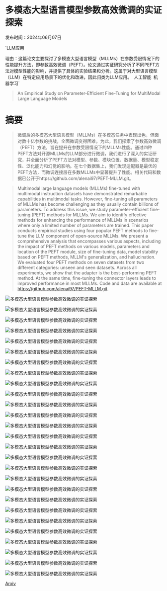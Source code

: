 # 多模态大型语言模型参数高效微调的实证探索

发布时间：2024年06月07日

`LLM应用

理由：这篇论文主要探讨了多模态大型语言模型（MLLMs）在参数受限情况下的性能提升方法，即参数高效微调（PEFT）。论文通过实证研究分析了不同PEFT方法对模型性能的影响，并提供了具体的实验结果和分析。这属于对大型语言模型（LLM）在特定应用场景下的优化和改进，因此归类为LLM应用。` `人工智能` `机器学习`

> An Empirical Study on Parameter-Efficient Fine-Tuning for MultiModal Large Language Models

# 摘要

> 微调后的多模态大型语言模型（MLLMs）在多模态任务中表现出色，但面对数十亿参数的挑战，全面微调变得困难。为此，我们探索了参数高效微调（PEFT）方法，旨在提升在参数受限情况下的MLLMs性能。通过四种PEFT方法对开源MLLMs的LLM部分进行微调，我们进行了深入的实证研究，并全面分析了PEFT方法对模型、参数、模块位置、数据量、模型稳定性、泛化能力和幻觉的影响。在七个数据集上，我们发现适配器是最优的PEFT方法，而微调连接层在多数MLLMs中显著提升了性能。相关代码和数据已公开于https://github.com/alenai97/PEFT-MLLM.git。

> Multimodal large language models (MLLMs) fine-tuned with multimodal instruction datasets have demonstrated remarkable capabilities in multimodal tasks. However, fine-tuning all parameters of MLLMs has become challenging as they usually contain billions of parameters. To address this issue, we study parameter-efficient fine-tuning (PEFT) methods for MLLMs. We aim to identify effective methods for enhancing the performance of MLLMs in scenarios where only a limited number of parameters are trained. This paper conducts empirical studies using four popular PEFT methods to fine-tune the LLM component of open-source MLLMs. We present a comprehensive analysis that encompasses various aspects, including the impact of PEFT methods on various models, parameters and location of the PEFT module, size of fine-tuning data, model stability based on PEFT methods, MLLM's generalization, and hallucination. We evaluated four PEFT methods on seven datasets from two different categories: unseen and seen datasets. Across all experiments, we show that the adapter is the best-performing PEFT method. At the same time, fine-tuning the connector layers leads to improved performance in most MLLMs. Code and data are available at https://github.com/alenai97/PEFT-MLLM.git.

![多模态大型语言模型参数高效微调的实证探索](../../../paper_images/2406.05130/x1.png)

![多模态大型语言模型参数高效微调的实证探索](../../../paper_images/2406.05130/x2.png)

![多模态大型语言模型参数高效微调的实证探索](../../../paper_images/2406.05130/x3.png)

![多模态大型语言模型参数高效微调的实证探索](../../../paper_images/2406.05130/x4.png)

![多模态大型语言模型参数高效微调的实证探索](../../../paper_images/2406.05130/x5.png)

![多模态大型语言模型参数高效微调的实证探索](../../../paper_images/2406.05130/x6.png)

![多模态大型语言模型参数高效微调的实证探索](../../../paper_images/2406.05130/x7.png)

![多模态大型语言模型参数高效微调的实证探索](../../../paper_images/2406.05130/x8.png)

![多模态大型语言模型参数高效微调的实证探索](../../../paper_images/2406.05130/x9.png)

![多模态大型语言模型参数高效微调的实证探索](../../../paper_images/2406.05130/x10.png)

![多模态大型语言模型参数高效微调的实证探索](../../../paper_images/2406.05130/x11.png)

![多模态大型语言模型参数高效微调的实证探索](../../../paper_images/2406.05130/x12.png)

![多模态大型语言模型参数高效微调的实证探索](../../../paper_images/2406.05130/x13.png)

![多模态大型语言模型参数高效微调的实证探索](../../../paper_images/2406.05130/x14.png)

![多模态大型语言模型参数高效微调的实证探索](../../../paper_images/2406.05130/x15.png)

![多模态大型语言模型参数高效微调的实证探索](../../../paper_images/2406.05130/x16.png)

![多模态大型语言模型参数高效微调的实证探索](../../../paper_images/2406.05130/x17.png)

![多模态大型语言模型参数高效微调的实证探索](../../../paper_images/2406.05130/x18.png)

![多模态大型语言模型参数高效微调的实证探索](../../../paper_images/2406.05130/x19.png)

![多模态大型语言模型参数高效微调的实证探索](../../../paper_images/2406.05130/x20.png)

![多模态大型语言模型参数高效微调的实证探索](../../../paper_images/2406.05130/x21.png)

![多模态大型语言模型参数高效微调的实证探索](../../../paper_images/2406.05130/x22.png)

![多模态大型语言模型参数高效微调的实证探索](../../../paper_images/2406.05130/x23.png)

![多模态大型语言模型参数高效微调的实证探索](../../../paper_images/2406.05130/x24.png)

![多模态大型语言模型参数高效微调的实证探索](../../../paper_images/2406.05130/x25.png)

![多模态大型语言模型参数高效微调的实证探索](../../../paper_images/2406.05130/x26.png)

![多模态大型语言模型参数高效微调的实证探索](../../../paper_images/2406.05130/x27.png)

[Arxiv](https://arxiv.org/abs/2406.05130)